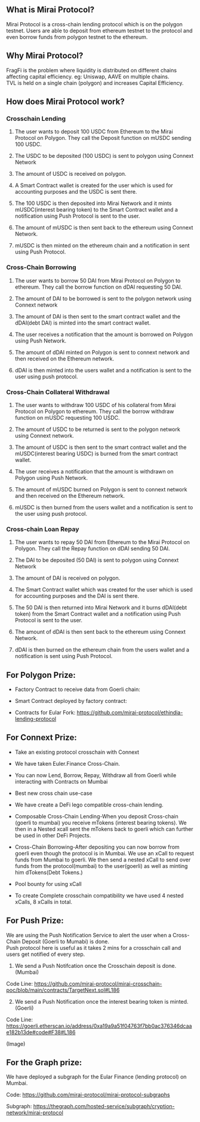 ## What is Mirai Protocol?

Mirai Protocol is a cross-chain lending protocol which is on the polygon testnet. Users are able to deposit from ethereum testnet to the protocol and even borrow funds from polygon testnet to the ethereum.

## Why Mirai Protocol?

FragFi is the problem where liquidity is distributed on different chains affecting capital efficiency. eg: Uniswap, AAVE on multiple chains.\
TVL is held on a single chain (polygon) and increases Capital Efficiency.

## How does Mirai Protocol work?

### Crosschain Lending

1.  The user wants to deposit 100 USDC from Ethereum to the Mirai Protocol on Polygon. They call the Deposit function on mUSDC sending 100 USDC.

2.  The USDC to be deposited (100 USDC) is sent to polygon using Connext Network

3.  The amount of USDC is received on polygon.

4.  A Smart Contract wallet is created for the user which is used for accounting purposes and the USDC is sent there.

5.  The 100 USDC is then deposited into Mirai Network and it mints mUSDC(interest bearing token) to the Smart Contract wallet and a notification using Push Protocol is sent to the user.

6.  The amount of mUSDC is then sent back to the ethereum using Connext Network.

7.  mUSDC is then minted on the ethereum chain and a notification in sent using Push Protocol.

### Cross-Chain Borrowing

1.  The user wants to borrow 50 DAI from Mirai Protocol on Polygon to ethereum. They call the borrow function on dDAI requesting 50 DAI.

2.  The amount of DAI to be borrowed is sent to the polygon network using Connext network

3.  The amount of DAI is then sent to the smart contract wallet and the dDAI(debt DAI) is minted into the smart contract wallet.

4.  The user receives a notification that the amount is borrowed on Polygon using Push Network.

5.  The amount of dDAI minted on Polygon is sent to connext network and then received on the Ethereum network.

6.  dDAI is then minted into the users wallet and a notification is sent to the user using push protocol.

### Cross-Chain Collateral Withdrawal

1.  The user wants to withdraw 100 USDC of his collateral from Mirai Protocol on Polygon to ethereum. They call the borrow withdraw function on mUSDC requesting 100 USDC.

2.  The amount of USDC to be returned is sent to the polygon network using Connext network.

3.  The amount of USDC is then sent to the smart contract wallet and the mUSDC(interest bearing USDC) is burned from the smart contract wallet.

4.  The user receives a notification that the amount is withdrawn on Polygon using Push Network.

5.  The amount of mUSDC burned on Polygon is sent to connext network and then received on the Ethereum network.

6.  mUSDC is then burned from the users wallet and a notification is sent to the user using push protocol.

### Cross-chain Loan Repay

1.  The user wants to repay 50 DAI from Ethereum to the Mirai Protocol on Polygon. They call the Repay function on dDAI sending 50 DAI.

2.  The DAI to be deposited (50 DAI) is sent to polygon using Connext Network

3.  The amount of DAI is received on polygon.

4.  The Smart Contract wallet which was created for the user which is used for accounting purposes and the DAI is sent there.

5.  The 50 DAI is then returned into Mirai Network and it burns dDAI(debt token) from the Smart Contract wallet and a notification using Push Protocol is sent to the user.

6.  The amount of dDAI is then sent back to the ethereum using Connext Network.

7.  dDAI is then burned on the ethereum chain from the users wallet and a notification is sent using Push Protocol.

## For Polygon Prize:

- Factory Contract to receive data from Goerli chain:

- Smart Contract deployed by factory contract:

- Contracts for Eular Fork: https://github.com/mirai-protocol/ethindia-lending-protocol

## For Connext Prize:

-   Take an existing protocol crosschain with Connext

-   We have taken Euler.Finance Cross-Chain.

-   You can now Lend, Borrow, Repay, Withdraw all from Goerli while interacting with Contracts on Mumbai

-   Best new cross chain use-case

-   We have create a DeFi lego compatible cross-chain lending.

-   Composable Cross-Chain Lending-When you deposit Cross-chain (goerli to mumbai) you receive mTokens (interest bearing tokens). We then in a Nested xcall sent the mTokens back to goerli which can further be used in other DeFi Projects.

-   Cross-Chain Borrowing-After depositing you can now borrow from goerli even though the protocol is in Mumbai. We use an xCall to request funds from Mumbai to goerli. We then send a nested xCall to send over funds from the protocol(mumbai) to the user(goerli) as well as minting him dTokens(Debt Tokens.)

-   Pool bounty for using xCall

-   To create Complete crosschain compatibility we have used 4 nested xCalls, 8 xCalls in total.

## For Push Prize:

We are using the Push Notification Service to alert the user when a Cross-Chain Deposit (Goerli to Mumabi) is done.\
Push protocol here is useful as it takes 2 mins for a crosschain call and users get notified of every step.

1.  We send a Push Notifcation once the Crosschain deposit is done. (Mumbai)

Code Line: https://github.com/mirai-protocol/mirai-crosschain-poc/blob/main/contracts/TargetNext.sol#L186

2.  We send a Push Notification once the interest bearing token is minted. (Goerli)

Code Line: https://goerli.etherscan.io/address/0xa19a9a51f04763f7bb0ac376346dcaae182b13de#code#F38#L186

(Image)

## For the Graph prize:

We have deployed a subgraph for the Eular Finance (lending protocol) on Mumbai.

Code: https://github.com/mirai-protocol/mirai-protocol-subgraphs

Subgraph: https://thegraph.com/hosted-service/subgraph/cryption-network/mirai-protocol
